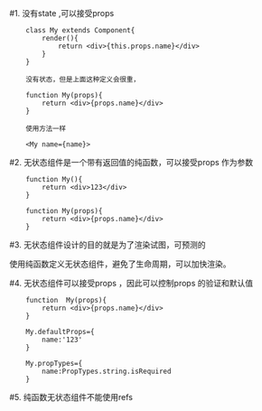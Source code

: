 #1. 没有state ,可以接受props

        class My extends Component{
            render(){
                return <div>{this.props.name}</div>
            }
        }

        没有状态，但是上面这种定义会很重，

        function My(props){
            return <div>{props.name}</div>
        }

        使用方法一样

        <My name={name}>

#2. 无状态组件是一个带有返回值的纯函数，可以接受props 作为参数

        function My(){
            return <div>123</div>
        }

        function My(props){
            return <div>{props.name}</div>
        }

#3. 无状态组件设计的目的就是为了渲染试图，可预测的

使用纯函数定义无状态组件，避免了生命周期，可以加快渲染。

#4. 无状态组件可以接受props ，因此可以控制props 的验证和默认值

        function  My(props){
            return <div>{props.name}</div>
        }

        My.defaultProps={
            name:'123'
        }

        My.propTypes={
            name:PropTypes.string.isRequired
        }

#5. 纯函数无状态组件不能使用refs